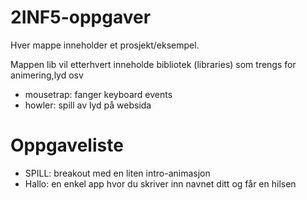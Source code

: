 # 2INF5-oppgaver
Hver mappe inneholder et prosjekt/eksempel.


Mappen lib vil etterhvert inneholde bibliotek (libraries) som trengs for animering,lyd osv
* mousetrap: fanger keyboard events
* howler: spill av lyd på websida
 

# Oppgaveliste

* SPILL: breakout med en liten intro-animasjon
* Hallo: en enkel app hvor du skriver inn navnet ditt og får en hilsen

